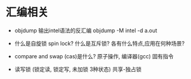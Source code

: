 
# 汇编相关

* objdump 输出intel语法的反汇编 objdump -M intel -d a.out


* 什么是自旋锁 spin lock? 什么是互斥锁? 各有什么特点,应用在何种场景?
* compare and swap (cas)是什么? 原子操作, 编译器(gcc) 固有指令
* 读写锁 (锁定读, 锁定写, 未加锁 3种状态) 共享-独占锁
